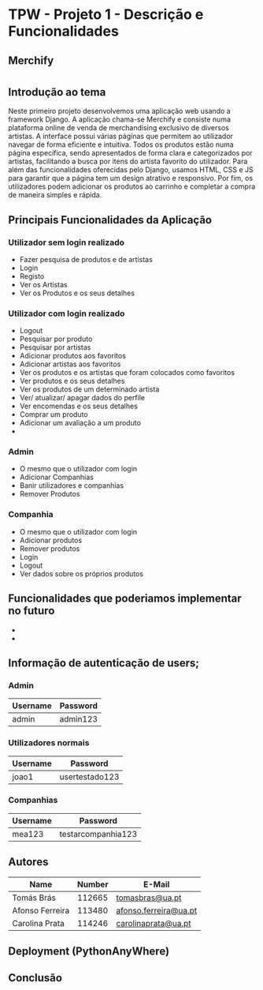 
# TPW - Projeto 1 - Descrição e Funcionalidades
## Merchify

#

## Introdução ao tema

Neste primeiro projeto desenvolvemos uma aplicação web usando a framework Django. A aplicação chama-se Merchify e consiste numa plataforma online de venda de merchandising exclusivo de diversos artistas. A interface possui várias páginas que permitem ao utilizador navegar de forma eficiente e intuitiva. Todos os produtos estão numa página específica, sendo apresentados de forma clara e categorizados por artistas, facilitando a busca por itens do artista favorito do utilizador. Para além das funcionalidades oferecidas pelo Django, usamos HTML, CSS e JS para garantir que a página tem um design atrativo e responsivo. Por fim, os utilizadores podem adicionar os produtos ao carrinho e completar a compra de maneira simples e rápida. 

## Principais Funcionalidades da Aplicação

### Utilizador sem login realizado

- Fazer pesquisa de produtos e de artistas
- Login
- Registo
- Ver os Artistas
- Ver os Produtos e os seus detalhes

### Utilizador com login realizado

- Logout
- Pesquisar por produto
- Pesquisar por artistas
- Adicionar produtos aos favoritos
- Adicionar artistas aos favoritos
- Ver os produtos e os artistas que foram colocados como favoritos
- Ver produtos e os seus detalhes
- Ver os produtos de um determinado artista
- Ver/ atualizar/ apagar dados do perfile
- Ver encomendas e os seus detalhes
- Comprar um produto
- Adicionar um avaliação a um produto
- 

### Admin 

- O mesmo que o utilizador com login
- Adicionar Companhias
- Banir utilizadores e companhias
- Remover Produtos

### Companhia

- O mesmo que o utilizador com login
- Adicionar produtos
- Remover produtos
- Login
- Logout
- Ver dados sobre os próprios produtos

## Funcionalidades que poderiamos implementar no futuro

- 
-


## Informação de autenticação de users;

### Admin
| Username | Password |
| -------- | -------- |
| admin    | admin123 |

### Utilizadores normais
| Username | Password |
| -------- | -------- |
|   joao1   | usertestado123 |

### Companhias
| Username | Password |
| -------- | -------- |
|   mea123   | testarcompanhia123 |



## Autores

| Name             | Number    | E-Mail               |
| ---------------- | --------- | -------------------- |
| Tomás Brás       | 112665    | tomasbras@ua.pt      |
| Afonso Ferreira  | 113480    | afonso.ferreira@ua.pt|
| Carolina Prata   | 114246    | carolinaprata@ua.pt  |


## Deployment (PythonAnyWhere)


## Conclusão
